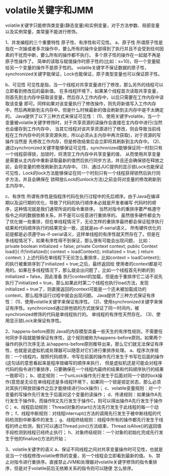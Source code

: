 # volatile关键字和JMM
   volatile关键字只能修饰类变量(静态变量)和实例变量，对于方法参数、局部变量以及实例常量，类常量不能进行修饰。

1、并发编程的三个重要特性
   原子性、有序性和可见性。
   a、原子性
   所谓原子性是指在一次操或者多次操作中，要么所有的操作全部得到了执行并且不会受到任何因素的干扰而中断，要么所有的操作都不执行。
   多个原子性的操作在一起就不再是原子性操作了。
   简单的读取与赋值操作时原子性的(比如：x=10)，将一个变量赋给另一个变量的操作不是原子性的。
   volatile关键字不保证数据的原子性，synchronized关键字能保证，Lock也能保证，原子类型变量也可以保证原子性。
   
   b、可见性
   可见性是指，当一个线程对共享变量进行了修改，那么另外的线程可以立即看到修改后的最新值。
   在多线程环境下，如果某个线程首次读取共享变量，则首先到主内存中获取该变量，然后存入工作内存中，以后只需要在工作内存中读取该变量
即可。同样如果对该变量执行了修改操作，则先将新值写入工作内存中，然后再刷新到主内存中。但是什么时候最新的值会刷新到主内存中是不太确定的。
   Java提供了以下三种方式来保证可见性：
   (1)、使用关键字volatile，当一个变量被volatile关键字修饰时，对于共享资源的读操作会直接在主内存中进行(当然也会缓存到工作内存中，
当其它线程对该共享资源进行了修改，则会导致当前线程在工作内存中的共享资源失败，所以必须从主内存中再次获取)，对于资源的写操作当然是
先修改工作内存，但是修改结束后会立即将其刷新到主内存中。
   (2)、通过synchronized关键字能够保证可见性，synchronized能够保证同一时刻只有一个线程获得锁，加锁时，将清空工作内存中共享变量的值，
从而使用共享变量是需要从主内存中重新读取最新的值然后执行同步方法，并且还会确保锁在释放之前，会将变量的修改刷新到主内存中。
   (3)、通过JUC提供的显示锁Lock也能保证可见性，Lock的lock方法能够保证在同一个时刻只有一个线程获得锁然后执行同步方法，并且会确保在
锁释放(Lock的unlock方法)之前会将对变量的修改刷新到主内存中。
   
   c、有序性
   所谓有序性是指程序代码在执行过程中的先后顺序。由于Java在编译期以及运行期的优化，导致了代码的执行顺序未必就是开发者编写
代码时的顺序，这种情况就是我们通常所说的指令重排序。
   当然对指令的重排序要严格遵守指令之间的数据依赖关系，并不是可以任意进行重排序的。
   虽然很多硬件都会为了优化做一些重排，但在单线程情况下，无论怎样的重排序最终都会保证程序执行结果和代码顺序执行的结果完全一致，这就是as-if-serial语义，
所有硬件优化的前提都是必须遵守as-if-serial语义，这样单线程的有序性就天然存在了。但是在多线程情况下，如果有序性得不到保证，那么很有可能会出现问题，
比如：
private boolean initialized = false;
private Context context;
public Context load(){
    if(!initialized){
       context = loadContext();
       initialized = true;
    }
    return context;
}
上述代码在单线程下无论怎么重排序，比如context = loadContext();的执行被重排序到了initialized = true;之后，最终返回给
使用者的context都是可用的。如果在多线程情况下，那么就会出问题了，比如一个线程首先判断的到initialized = false，因此准备
执行context的加载，但是由于重排序它二话不说先执行了initialized = true，那么如果此时第二个线程也执行load方法，发现
initialized = true了，则直接返回的context可能是一个还未被加载成功的context，那么程序运行过程中就会出现问题。
   Java提供了三种方式保证有序性：
   (1)、使用volatile关键字来保证有序性。
   (2)、使用synchronized关键字来保证有序性。synchronized通过排他锁的方式就保证了同一时间内，被synchronized修饰的代码是单线程执行的。
单线程的有序性天然存在。
   (3)、使用显示锁Lock来保证有序性。
   
2、happens-before原则
   Java的内存模型具备一些天生的有序性规则，不需要任何同步手段就能够保证有序性，这个规则被称为happens-before原则。如果两个操作的执行次序无法
从happens-before原则推导出来，那么它们就无法保证有序性，也就是说虚拟机或处理器可以随意对它们进行重排序处理。
   a、程序次序规则：一个线程内，按照代码顺序，书写在前面的操作先行发生于书写在后面的操作(这句话的意思看起来是程序按编写的顺序来执行，
但是虚拟机还是可能会对程序代码的指令进行重排序，只要确保在一个线程内最终的结果和代码顺序执行的结果一致即可)；
   b、锁定规则：一个unLock操作先行发生于后面对同一个锁的lock操作(意思是无论在单线程还是多线程环境下，如果同一个锁是锁定状态，那么必须
对其执行释放锁操作之后才能继续进行lock操作)；
   c、volatile变量规则：对一个变量的写操作先行发生于后面对这个变量的读操作；
   d、传递规则：如果操作A先行发生于操作B，而操作B又先行发生于操作C，则可以得出操作A先行发生于操作C；
   e、线程启动规则：Thread对象的start()方法先行发生于此线程的每一个动作；
   f、线程中断规则：对线程interrupt()方法的调用先行发生于被中断线程的代码检测到中断事件的发生；
   g、线程终结规则：线程中所有的操作都先行发生于线程的终止检测，我们可以通过Thread.join()方法结束、Thread.isAlive()的返回值手段检测到线程已经终止执行；
   h、对象终结规则：一个对象的初始化完成先行发生于他的finalize()方法的开始；
   
3、volatile关键字的语义
   a、保证不同线程之间对共享变量操作时可见性，也就是说当一个线程修改volatile修饰的变量，另一个线程会立即看到最新的值。
   b、禁止对指令进行重排序。直接禁止JVM和处理器对volatile关键字修饰的指令重排序，但是对于volatile前后无依赖关系的指令则可以随便
怎么排序。
   